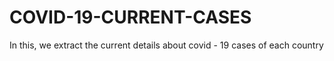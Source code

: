 # COVID-19-CURRENT-CASES
In this, we extract the current details about covid - 19 cases of each country
